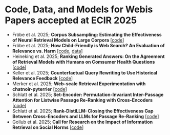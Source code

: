 # Code, Data, and Models for Webis Papers accepted at ECIR 2025
- Fröbe et al. 2025; **Corpus Subsampling: Estimating the Effectiveness of Neural Retrieval Models on Large Corpora** [[code](https://github.com/webis-de/ecir25-corpus-subsampling)]
- Fröbe et al. 2025; **How Child-Friendly is Web Search? An Evaluation of Relevance vs. Harm** [[code](https://github.com/webis-de/ecir25-child-safe-search), [data](https://zenodo.org/records/14684724)]
- Heineking et al. 2025; **Ranking Generated Answers: On the Agreement of Retrieval Models with Humans on Comsumer Health Questions** [[code](https://github.com/webis-de/ecir25-ranking-generated-answers)]
- Keller et al. 2025; **Counterfactual Query Rewriting to Use Historical Relevance Feedback** [[code](https://github.com/webis-de/ecir25-counterfactual-query-rewriting)]
- Merker et al. 2025; **Web-scale Retrieval Experimentation with chatnoir-pyterrier** [[code](https://github.com/chatnoir-eu/chatnoir-pyterrier)]
- Schlatt et al. 2025; **Set-Encoder: Permutation-Invariant Inter-Passage Attention for Listwise Passage Re-Ranking with Cross-Encoders** [[code](https://github.com/webis-de/set-encoder)]
- Schlatt et al. 2025; **Rank-DistiLLM: Closing the Effectiveness Gap Between Cross-Encoders and LLMs for Passage Re-Ranking** [[code](https://github.com/webis-de/msmarco-llm-distillation)]
- Gollub et al. 2025; **Call for Research on the Impact of Information Retrieval on Social Norms** [[code](https://github.com/webis-de/ecir25-beauty-ideals)]
